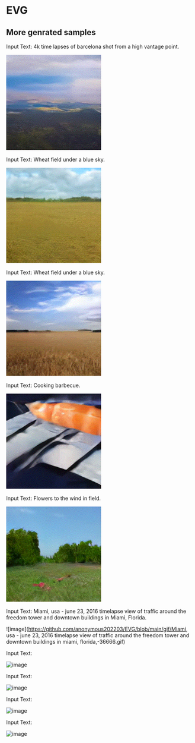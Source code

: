# EVG

## More genrated samples

Input Text: 4k time lapses of barcelona shot from a high vantage point.

![image](https://github.com/anonymous202203/EVG/blob/main/gif/4k%20time%20lapses%20of%20barcelona%20shot%20from%20a%20high%20vantage%20point.gif)

Input Text: Wheat field under a blue sky.

![image](https://github.com/anonymous202203/EVG/blob/main/gif/Wheat%20field%20under%20a%20blue%20sky.gif)

Input Text: Wheat field under a blue sky.

![image](https://github.com/anonymous202203/EVG/blob/main/gif/Wheat%20field%20under%20a%20blue%20sky1.gif)

Input Text: Cooking barbecue.

![image](https://github.com/anonymous202203/EVG/blob/main/gif/Cooking%20barbecue.gif)

Input Text: Flowers to the wind in field.

![image](https://github.com/anonymous202203/EVG/blob/main/gif/Flowers%20to%20the%20wind%20in%20field1.gif)

Input Text: Miami, usa - june 23, 2016 timelapse view of traffic around the freedom tower and downtown buildings in Miami, Florida.

![image](https://github.com/anonymous202203/EVG/blob/main/gif/Miami, usa - june 23, 2016 timelapse view of traffic around the freedom tower and downtown buildings in miami, florida,-36666.gif)

Input Text: 

![image]()

Input Text: 

![image]()

Input Text: 

![image]()

Input Text: 

![image]()
